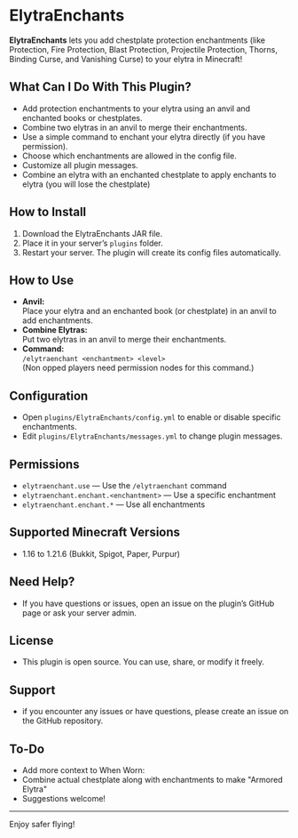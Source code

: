 # ElytraEnchants

**ElytraEnchants** lets you add chestplate protection enchantments (like Protection, Fire Protection, Blast Protection, Projectile Protection, Thorns, Binding Curse, and Vanishing Curse) to your elytra in Minecraft!

## What Can I Do With This Plugin?
- Add protection enchantments to your elytra using an anvil and enchanted books or chestplates.
- Combine two elytras in an anvil to merge their enchantments.
- Use a simple command to enchant your elytra directly (if you have permission).
- Choose which enchantments are allowed in the config file.
- Customize all plugin messages.
- Combine an elytra with an enchanted chestplate to apply enchants to elytra (you will lose the chestplate)

## How to Install
1. Download the ElytraEnchants JAR file.
2. Place it in your server’s `plugins` folder.
3. Restart your server. The plugin will create its config files automatically.

## How to Use
- **Anvil:**  
  Place your elytra and an enchanted book (or chestplate) in an anvil to add enchantments.
- **Combine Elytras:**  
  Put two elytras in an anvil to merge their enchantments.
- **Command:**  
  `/elytraenchant <enchantment> <level>`  
  (Non opped players need permission nodes for this command.)

## Configuration
- Open `plugins/ElytraEnchants/config.yml` to enable or disable specific enchantments.
- Edit `plugins/ElytraEnchants/messages.yml` to change plugin messages.

## Permissions
- `elytraenchant.use` — Use the `/elytraenchant` command
- `elytraenchant.enchant.<enchantment>` — Use a specific enchantment
- `elytraenchant.enchant.*` — Use all enchantments

## Supported Minecraft Versions
- 1.16 to 1.21.6 (Bukkit, Spigot, Paper, Purpur)

## Need Help?
- If you have questions or issues, open an issue on the plugin’s GitHub page or ask your server admin.

## License
- This plugin is open source. You can use, share, or modify it freely.

## Support
- if you encounter any issues or have questions, please create an issue on the GitHub repository. 

## To-Do
- Add more context to When Worn:
- Combine actual chestplate along with enchantments to make "Armored Elytra"
- Suggestions welcome!

---

Enjoy safer flying! 
